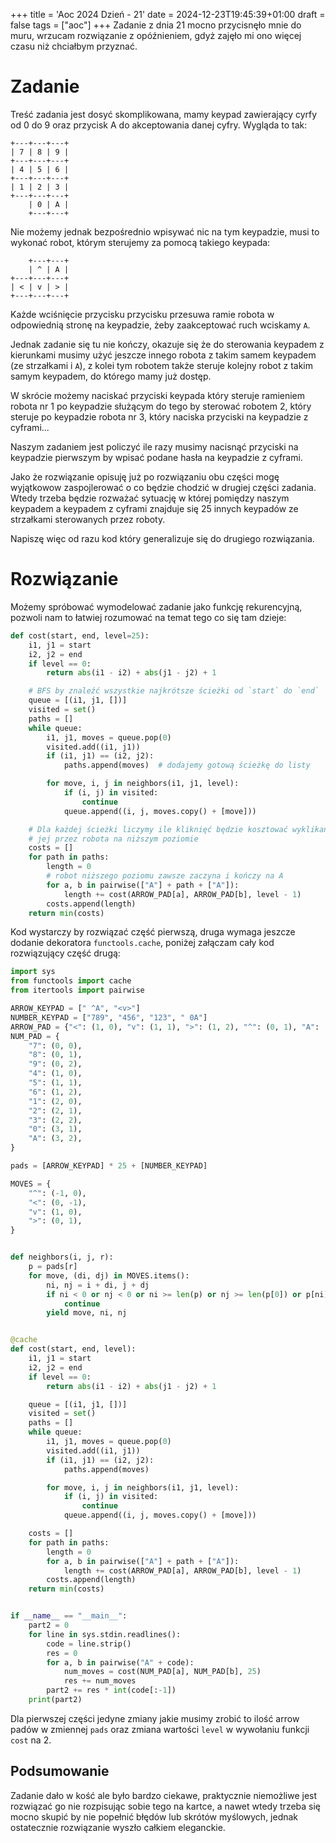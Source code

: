 +++
title = 'Aoc 2024 Dzień - 21'
date = 2024-12-23T19:45:39+01:00
draft = false
tags = ["aoc"]
+++
Zadanie z dnia 21 mocno przycisnęło mnie do muru, wrzucam rozwiązanie z opóźnieniem,
gdyż zajęło mi ono więcej czasu niż chciałbym przyznać.

# Zadanie
Treść zadania jest dosyć skomplikowana, mamy keypad zawierający cyrfy od
0 do 9 oraz przycisk A do akceptowania danej cyfry. Wygląda to tak:
```
+---+---+---+
| 7 | 8 | 9 |
+---+---+---+
| 4 | 5 | 6 |
+---+---+---+
| 1 | 2 | 3 |
+---+---+---+
    | 0 | A |
    +---+---+
```
Nie możemy jednak bezpośrednio wpisywać nic na tym keypadzie, musi to wykonać robot,
którym sterujemy za pomocą takiego keypada:
```
    +---+---+
    | ^ | A |
+---+---+---+
| < | v | > |
+---+---+---+
```
Każde wciśnięcie przycisku przycisku przesuwa ramie robota w odpowiednią stronę na
keypadzie, żeby zaakceptować ruch wciskamy `A`.

Jednak zadanie się tu nie kończy, okazuje się że do sterowania keypadem z kierunkami
musimy użyć jeszcze innego robota z takim samem keypadem (ze strzałkami i `A`), z kolei
tym robotem także steruje kolejny robot z takim samym keypadem, do którego mamy już 
dostęp.

W skrócie możemy naciskać przyciski keypada który steruje ramieniem robota nr 1 po 
keypadzie służącym do tego by sterować robotem 2, który steruje po keypadzie robota nr 3,
który naciska przyciski na keypadzie z cyframi...

Naszym zadaniem jest policzyć ile razy musimy nacisnąć przyciski na keypadzie pierwszym
by wpisać podane hasła na keypadzie z cyframi.

Jako że rozwiązanie opisuję już po rozwiązaniu obu części mogę wyjątkowow zaspojlerować
o co będzie chodzić w drugiej części zadania. Wtedy trzeba będzie rozważać sytuację w 
której pomiędzy naszym keypadem a keypadem z cyframi znajduje się 25 innych keypadów
ze strzałkami sterowanych przez roboty.

Napiszę więc od razu kod który generalizuje się do drugiego rozwiązania.

# Rozwiązanie
Możemy spróbować wymodelować zadanie jako funkcję rekurencyjną, pozwoli nam to łatwiej
rozumować na temat tego co się tam dzieje:
```python
def cost(start, end, level=25):
    i1, j1 = start
    i2, j2 = end
    if level == 0:
        return abs(i1 - i2) + abs(j1 - j2) + 1

    # BFS by znaleźć wszystkie najkrótsze ścieżki od `start` do `end`
    queue = [(i1, j1, [])]
    visited = set()
    paths = []
    while queue:
        i1, j1, moves = queue.pop(0)
        visited.add((i1, j1))
        if (i1, j1) == (i2, j2):
            paths.append(moves)  # dodajemy gotową ścieżkę do listy

        for move, i, j in neighbors(i1, j1, level):
            if (i, j) in visited:
                continue
            queue.append((i, j, moves.copy() + [move]))

    # Dla każdej ścieżki liczymy ile kliknięć będzie kosztować wyklikanie
    # jej przez robota na niższym poziomie
    costs = []
    for path in paths:
        length = 0
        # robot niższego poziomu zawsze zaczyna i kończy na A
        for a, b in pairwise(["A"] + path + ["A"]):
            length += cost(ARROW_PAD[a], ARROW_PAD[b], level - 1)
        costs.append(length)
    return min(costs)
```
Kod wystarczy by rozwiązać część pierwszą, druga wymaga jeszcze dodanie dekoratora
`functools.cache`, poniżej załączam cały kod rozwiązujący część drugą:
```python
import sys
from functools import cache
from itertools import pairwise

ARROW_KEYPAD = [" ^A", "<v>"]
NUMBER_KEYPAD = ["789", "456", "123", " 0A"]
ARROW_PAD = {"<": (1, 0), "v": (1, 1), ">": (1, 2), "^": (0, 1), "A": (0, 2)}
NUM_PAD = {
    "7": (0, 0),
    "8": (0, 1),
    "9": (0, 2),
    "4": (1, 0),
    "5": (1, 1),
    "6": (1, 2),
    "1": (2, 0),
    "2": (2, 1),
    "3": (2, 2),
    "0": (3, 1),
    "A": (3, 2),
}

pads = [ARROW_KEYPAD] * 25 + [NUMBER_KEYPAD]

MOVES = {
    "^": (-1, 0),
    "<": (0, -1),
    "v": (1, 0),
    ">": (0, 1),
}


def neighbors(i, j, r):
    p = pads[r]
    for move, (di, dj) in MOVES.items():
        ni, nj = i + di, j + dj
        if ni < 0 or nj < 0 or ni >= len(p) or nj >= len(p[0]) or p[ni][nj] == " ":
            continue
        yield move, ni, nj


@cache
def cost(start, end, level):
    i1, j1 = start
    i2, j2 = end
    if level == 0:
        return abs(i1 - i2) + abs(j1 - j2) + 1

    queue = [(i1, j1, [])]
    visited = set()
    paths = []
    while queue:
        i1, j1, moves = queue.pop(0)
        visited.add((i1, j1))
        if (i1, j1) == (i2, j2):
            paths.append(moves)

        for move, i, j in neighbors(i1, j1, level):
            if (i, j) in visited:
                continue
            queue.append((i, j, moves.copy() + [move]))

    costs = []
    for path in paths:
        length = 0
        for a, b in pairwise(["A"] + path + ["A"]):
            length += cost(ARROW_PAD[a], ARROW_PAD[b], level - 1)
        costs.append(length)
    return min(costs)


if __name__ == "__main__":
    part2 = 0
    for line in sys.stdin.readlines():
        code = line.strip()
        res = 0
        for a, b in pairwise("A" + code):
            num_moves = cost(NUM_PAD[a], NUM_PAD[b], 25)
            res += num_moves
        part2 += res * int(code[:-1])
    print(part2)
```
Dla pierwszej części jedyne zmiany jakie musimy zrobić to ilość arrow padów w zmiennej 
`pads` oraz zmiana wartości `level` w wywołaniu funkcji `cost` na 2.

## Podsumowanie
Zadanie dało w kość ale było bardzo ciekawe, praktycznie niemożliwe jest rozwiązać go
nie rozpisując sobie tego na kartce, a nawet wtedy trzeba się mocno skupić by nie 
popełnić błędów lub skrótów myślowych, jednak ostatecznie rozwiązanie wyszło całkiem 
eleganckie.

